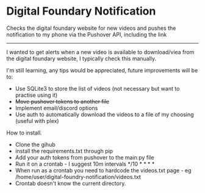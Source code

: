 # Digital Foundary Notification
Checks the digital foundary website for new videos and pushes the notification to my phone via the Pushover API, including the link

----
I wanted to get alerts when a new video is available to download/viea from the digital foundary website, I typically check this manually.

I'm still learning, any tips would be appreciated, future improvements will be to:
- Use SQLite3 to store the list of videos (not necessary but want to practise using it)
- <s>Move pushover tokens to another file</s>
- Implement email/discord options
- Use auth to automatically download the videos to a file of my choosing (useful with plex)

How to install.
- Clone the gihub
- install the requirements.txt through pip
- Add your auth tokens from pushover to the main.py file
- Run it on a crontab - I suggest 10m intervals */10 * * * *
- When run as a crontab you need to hardcode the videos.txt page - eg /home/user/digital-foundry-notification/videos.txt
- Crontab doesn't know the current directory.
